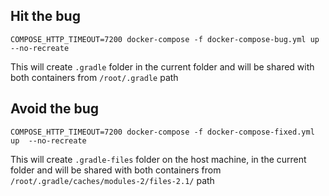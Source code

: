 Hit the bug
---- 

```COMPOSE_HTTP_TIMEOUT=7200 docker-compose -f docker-compose-bug.yml up --no-recreate```

This will create `.gradle` folder in the current folder and will be shared with both containers from `/root/.gradle` path


Avoid the bug
---- 


```COMPOSE_HTTP_TIMEOUT=7200 docker-compose -f docker-compose-fixed.yml up  --no-recreate```

This will create `.gradle-files` folder on the host machine, in the current folder and will be shared with both containers from `/root/.gradle/caches/modules-2/files-2.1/` path

